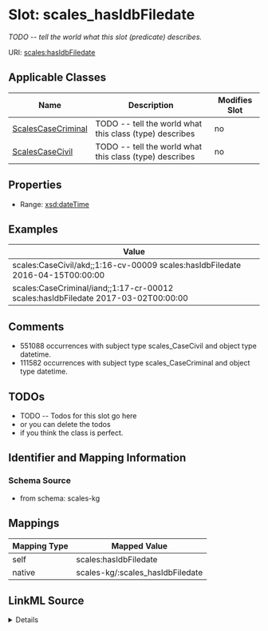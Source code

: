 

# Slot: scales_hasIdbFiledate


_TODO -- tell the world what this slot (predicate) describes._





URI: [scales:hasIdbFiledate](http://schemas.scales-okn.org/rdf/scales#hasIdbFiledate)



<!-- no inheritance hierarchy -->





## Applicable Classes

| Name | Description | Modifies Slot |
| --- | --- | --- |
| [ScalesCaseCriminal](../classes/ScalesCaseCriminal.md) | TODO -- tell the world what this class (type) describes |  no  |
| [ScalesCaseCivil](../classes/ScalesCaseCivil.md) | TODO -- tell the world what this class (type) describes |  no  |







## Properties

* Range: [xsd:dateTime](http://www.w3.org/2001/XMLSchema#dateTime)






## Examples

| Value |
| --- |
| scales:CaseCivil/akd;;1:16-cv-00009 scales:hasIdbFiledate 2016-04-15T00:00:00 |
| scales:CaseCriminal/iand;;1:17-cr-00012 scales:hasIdbFiledate 2017-03-02T00:00:00 |

## Comments

* 551088 occurrences with subject type scales_CaseCivil and object type datetime.
* 111582 occurrences with subject type scales_CaseCriminal and object type datetime.

## TODOs

* TODO -- Todos for this slot go here
* or you can delete the todos
* if you think the class is perfect.

## Identifier and Mapping Information







### Schema Source


* from schema: scales-kg




## Mappings

| Mapping Type | Mapped Value |
| ---  | ---  |
| self | scales:hasIdbFiledate |
| native | scales-kg/:scales_hasIdbFiledate |




## LinkML Source

<details>
```yaml
name: scales_hasIdbFiledate
description: TODO -- tell the world what this slot (predicate) describes.
todos:
- TODO -- Todos for this slot go here
- or you can delete the todos
- if you think the class is perfect.
comments:
- 551088 occurrences with subject type scales_CaseCivil and object type datetime.
- 111582 occurrences with subject type scales_CaseCriminal and object type datetime.
examples:
- value: scales:CaseCivil/akd;;1:16-cv-00009 scales:hasIdbFiledate 2016-04-15T00:00:00
- value: scales:CaseCriminal/iand;;1:17-cr-00012 scales:hasIdbFiledate 2017-03-02T00:00:00
from_schema: scales-kg
rank: 1000
slot_uri: scales:hasIdbFiledate
alias: scales_hasIdbFiledate
domain_of:
- scales_CaseCivil
- scales_CaseCriminal
range: datetime

```
</details>